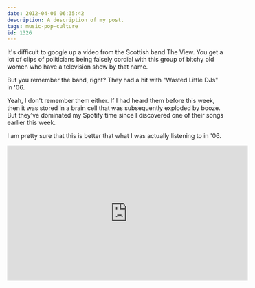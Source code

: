 ```yaml
---
date: 2012-04-06 06:35:42
description: A description of my post.
tags: music-pop-culture
id: 1326
---
```

It's difficult to google up a video from the Scottish band The View.  You get a lot of clips of politicians being falsely cordial with this group of bitchy old women who have a television show by that name.

But you remember the band, right?  They had a hit with "Wasted Little DJs" in '06.  
<!--more-->
Yeah, I don't remember them either.  If I had heard them before this week, then it was stored in a brain cell that was subsequently exploded by booze.  But they've dominated my Spotify time since I discovered one of their songs earlier this week.

I am pretty sure that this is better that what I was actually listening to in '06.

<iframe width="560" height="315" src="http://www.youtube.com/embed/vafE7DRsCow" frameborder="0" allowfullscreen></iframe>